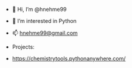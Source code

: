 - 👋 Hi, I’m @hnehme99
- 👀 I’m interested in Python
- 📫 hnehme99@gmail.com

- Projects:
- https://chemistrytools.pythonanywhere.com/
<!---
hnehme99/hnehme99 is a ✨ special ✨ repository because its `README.md` (this file) appears on your GitHub profile.
You can click the Preview link to take a look at your changes.
--->
